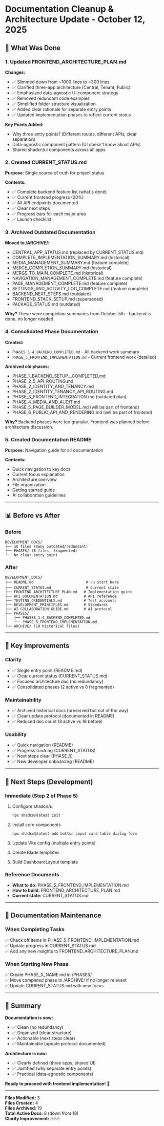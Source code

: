 # Documentation Cleanup & Architecture Update - October 12, 2025

## 🎯 What Was Done

### 1. Updated FRONTEND_ARCHITECTURE_PLAN.md
**Changes:**
- ✅ Slimmed down from ~1000 lines to ~300 lines
- ✅ Clarified three-app architecture (Central, Tenant, Public)
- ✅ Emphasized data-agnostic UI component strategy
- ✅ Removed redundant code examples
- ✅ Simplified folder structure visualization
- ✅ Added clear rationale for separate entry points
- ✅ Updated implementation phases to reflect current status

**Key Points Added:**
- Why three entry points? (Different routes, different APIs, clear separation)
- Data-agnostic component pattern (UI doesn't know about APIs)
- Shared shadcn/ui components across all apps

### 2. Created CURRENT_STATUS.md
**Purpose:** Single source of truth for project status

**Contents:**
- ✅ Complete backend feature list (what's done)
- ✅ Current frontend progress (20%)
- ✅ All API endpoints documented
- ✅ Clear next steps
- ✅ Progress bars for each major area
- ✅ Launch checklist

### 3. Archived Outdated Documentation
**Moved to /ARCHIVE/:**
- CENTRAL_APP_STATUS.md (replaced by CURRENT_STATUS.md)
- COMPLETE_IMPLEMENTATION_SUMMARY.md (historical)
- MEDIA_MANAGEMENT_SUMMARY.md (feature complete)
- MERGE_COMPLETION_SUMMARY.md (historical)
- MERGE_TO_MAIN_COMPLETE.md (historical)
- NAVIGATION_MANAGEMENT_COMPLETE.md (feature complete)
- PAGE_MANAGEMENT_COMPLETE.md (feature complete)
- SETTINGS_AND_ACTIVITY_LOG_COMPLETE.md (feature complete)
- BACKEND_NEXT_STEPS.md (outdated)
- FRONTEND_STACK_SETUP.md (superseded)
- PACKAGE_STATUS.md (outdated)

**Why?** These were completion summaries from October 5th - backend is done, no longer needed.

### 4. Consolidated Phase Documentation
**Created:**
- `PHASES_1-4_BACKEND_COMPLETED.md` - All backend work summary
- `PHASE_5_FRONTEND_IMPLEMENTATION.md` - Current frontend work (detailed)

**Archived old phases:**
- PHASE_1_BACKEND_SETUP__COMPLETED.md
- PHASE_2_5_API_ROUTING.md
- PHASE_2_IDENTITY_AND_TENANCY.md
- PHASE_2_IDENTITY_TENANCY_API_ROUTING.md
- PHASE_3_FRONTEND_INTEGRATION.md (outdated plan)
- PHASE_4_MEDIA_AND_AUDIT.md
- PHASE_5_PAGE_BUILDER_MODEL.md (will be part of frontend)
- PHASE_6_PUBLIC_API_AND_RENDERING.md (will be part of frontend)

**Why?** Backend phases were too granular. Frontend was planned before architecture discussion.

### 5. Created Documentation README
**Purpose:** Navigation guide for all documentation

**Contents:**
- Quick navigation to key docs
- Current focus explanation
- Architecture overview
- File organization
- Getting started guide
- AI collaboration guidelines

---

## 📊 Before vs After

### Before
```
DEVELOPMENT_DOCS/
├── 18 files (many outdated/redundant)
├── PHASES/ (8 files, fragmented)
└── No clear entry point
```

### After
```
DEVELOPMENT_DOCS/
├── README.md                        # 👈 Start here
├── CURRENT_STATUS.md                # Current state
├── FRONTEND_ARCHITECTURE_PLAN.md   # Implementation guide
├── API_DOCUMENTATION.md            # API reference
├── TESTING_CREDENTIALS.md          # Test accounts
├── DEVELOPMENT_PRINCIPLES.md       # Standards
├── AI_COLLABORATION_GUIDE.md       # AI protocol
├── PHASES/
│   ├── PHASES_1-4_BACKEND_COMPLETED.md
│   └── PHASE_5_FRONTEND_IMPLEMENTATION.md
└── ARCHIVE/ (19 historical files)
```

---

## 🎯 Key Improvements

### Clarity
- ✅ Single entry point (README.md)
- ✅ Clear current status (CURRENT_STATUS.md)
- ✅ Focused architecture doc (no redundancy)
- ✅ Consolidated phases (2 active vs 8 fragmented)

### Maintainability
- ✅ Archived historical docs (preserved but out of the way)
- ✅ Clear update protocol (documented in README)
- ✅ Reduced doc count (8 active vs 18 before)

### Usability
- ✅ Quick navigation (README)
- ✅ Progress tracking (CURRENT_STATUS)
- ✅ Next steps clear (PHASE_5)
- ✅ New developer onboarding (README)

---

## 🚀 Next Steps (Development)

### Immediate (Step 2 of Phase 5)
1. Configure shadcn/ui
   ```bash
   npx shadcn@latest init
   ```

2. Install core components
   ```bash
   npx shadcn@latest add button input card table dialog form
   ```

3. Update Vite config (multiple entry points)

4. Create Blade templates

5. Build DashboardLayout template

### Reference Documents
- **What to do:** PHASE_5_FRONTEND_IMPLEMENTATION.md
- **How to build:** FRONTEND_ARCHITECTURE_PLAN.md
- **Current state:** CURRENT_STATUS.md

---

## 📝 Documentation Maintenance

### When Completing Tasks
✅ Check off items in PHASE_5_FRONTEND_IMPLEMENTATION.md  
✅ Update progress in CURRENT_STATUS.md  
✅ Add any new insights to FRONTEND_ARCHITECTURE_PLAN.md  

### When Starting New Phase
✅ Create PHASE_X_NAME.md in /PHASES/  
✅ Move completed phase to /ARCHIVE/ if no longer relevant  
✅ Update CURRENT_STATUS.md with new focus  

---

## 🎉 Summary

**Documentation is now:**
- ✅ Clean (no redundancy)
- ✅ Organized (clear structure)
- ✅ Actionable (next steps clear)
- ✅ Maintainable (update protocol documented)

**Architecture is now:**
- ✅ Clearly defined (three apps, shared UI)
- ✅ Justified (why separate entry points)
- ✅ Practical (data-agnostic components)

**Ready to proceed with frontend implementation!** 🚀

---

**Files Modified:** 3  
**Files Created:** 4  
**Files Archived:** 19  
**Total Active Docs:** 8 (down from 18)  
**Clarity Improvement:** 🔥🔥🔥
